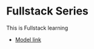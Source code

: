 # Fullstack Series
This is Fullstack learning
- [Model link](https://app.eraser.io/workspace/YtPqZ1VogxGy1jzIDkzj)